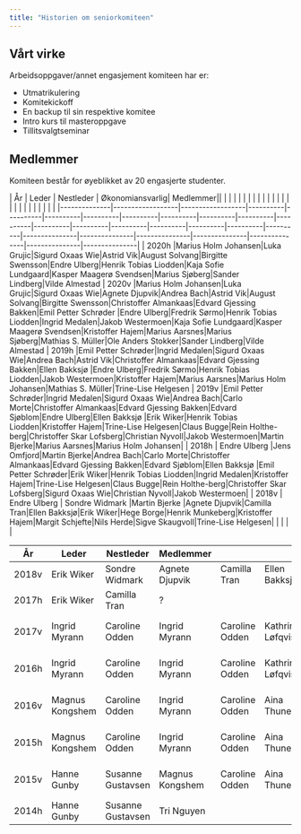 ```yaml
---
title: "Historien om seniorkomiteen"
---
```


Vårt virke
----------


Arbeidsoppgaver/annet engasjement komiteen har er:  

* Utmatrikulering
* Komitekickoff
* En backup til sin respektive komitee
* Intro kurs til masteroppgave
* Tillitsvalgtseminar


Medlemmer
---------

Komiteen består for øyeblikket av 20 engasjerte studenter.


| År           | Leder            | Nestleder        | Økonomiansvarlig| Medlemmer||                  |                      |                     |               |              |              |            |                      |                  |                      |                     |               |              |              |            |                      |                  |                      |                     |               |              |              |            |                      |
|--------------|------------------|------------------|----------|----------|----------|----------|----------|----------|----------|----------|----------|----------|----------|----------|----------|----------|----------|----------|---------------|---------------|---------------|---------------|---------------|---------------|---------------|
| 2020h         |Marius Holm Johansen|Luka Grujic|Sigurd Oxaas Wie|Astrid Vik|August Solvang|Birgitte Swensson|Endre Ulberg|Henrik Tobias Liodden|Kaja Sofie Lundgaard|Kasper Maagerø Svendsen|Marius Sjøberg|Sander Lindberg|Vilde Almestad
| 2020v         |Marius Holm Johansen|Luka Grujic|Sigurd Oxaas Wie|Agnete Djupvik|Andrea Bach|Astrid Vik|August Solvang|Birgitte Swensson|Christoffer Almankaas|Edvard Gjessing Bakken|Emil Petter Schrøder |Endre Ulberg|Fredrik Sørmo|Henrik Tobias Liodden|Ingrid Medalen|Jakob Westermoen|Kaja Sofie Lundgaard|Kasper Maagerø Svendsen|Kristoffer Hajem|Marius Aarsnes|Marius Sjøberg|Mathias S. Müller|Ole Anders Stokker|Sander Lindberg|Vilde Almestad
| 2019h         |Emil Petter Schrøder|Ingrid Medalen|Sigurd Oxaas Wie|Andrea Bach|Astrid Vik|Christoffer Almankaas|Edvard Gjessing Bakken|Ellen Bakksjø |Endre Ulberg|Fredrik Sørmo|Henrik Tobias Liodden|Jakob Westermoen|Kristoffer Hajem|Marius Aarsnes|Marius Holm Johansen|Mathias S. Müller|Trine-Lise Helgesen
| 2019v         |Emil Petter Schrøder|Ingrid Medalen|Sigurd Oxaas Wie|Andrea Bach|Carlo Morte|Christoffer Almankaas|Edvard Gjessing Bakken|Edvard Sjøblom|Endre Ulberg|Ellen Bakksjø |Erik Wiker|Henrik Tobias Liodden|Kristoffer Hajem|Trine-Lise Helgesen|Claus Bugge|Rein Holthe-berg|Christoffer Skar Lofsberg|Christian Nyvoll|Jakob Westermoen|Martin Bjerke|Marius Aarsnes|Marius Holm Johansen|
| 2018h         | Endre Ulberg |Jens Omfjord|Martin Bjerke|Andrea Bach|Carlo Morte|Christoffer Almankaas|Edvard Gjessing Bakken|Edvard Sjøblom|Ellen Bakksjø |Emil Petter Schrøder|Erik Wiker|Henrik Tobias Liodden|Ingrid Medalen|Kristoffer Hajem|Trine-Lise Helgesen|Claus Bugge|Rein Holthe-berg|Christoffer Skar Lofsberg|Sigurd Oxaas Wie|Christian Nyvoll|Jakob Westermoen|
| 2018v         | Endre Ulberg | Sondre Widmark |Martin Bjerke |Agnete Djupvik|Camilla Tran|Ellen Bakksjø|Erik Wiker|Hege Borge|Henrik Munkeberg|Kristoffer Hajem|Margit Schjefte|Nils Herde|Sigve Skaugvoll|Trine-Lise Helgesen|         |          |          |          |




| År    | Leder           | Nestleder         | Medlemmer       |                |                  |                      |                     |               |              |              |            |                      |
|-------|-----------------|-------------------|-----------------|----------------|------------------|----------------------|---------------------|---------------|--------------|--------------|------------|----------------------|
| 2018v |Erik Wiker| Sondre Widmark    | Agnete Djupvik   | Camilla Tran | Ellen Bakksjø | Endre Ulberg | Hege Borge | Henrik Munkeberg | Kristoffer Hajem | Margit Schjefte | Nils Herde | Sigve Skaugvoll | Trine-Lise Helgesen|
| 2017h | Erik Wiker | Camilla Tran   |? |  |  | |  |  | |  |  |
| 2017v | Ingrid Myrann | Caroline Odden    | Ingrid Myrann   | Caroline Odden | Kathrine Løfqvist | Per Øyvind Kanestrøm | Marius Thingwall | Sverre Bjørke | Tale Prestmo | Marthe Øynes | Signe Elise Livgard |
| 2016h | Ingrid Myrann | Caroline Odden    | Ingrid Myrann   | Caroline Odden | Kathrine Løfqvist | Per Øyvind Kanestrøm | Marius Thingwall | Sverre Bjørke | Tale Prestmo | Marthe Øynes | Signe Elise Livgard |                      |
| 2016v | Magnus Kongshem | Caroline Odden    | Ingrid Myrann   | Caroline Odden | Aina Thunestveit | Per Øyvind Kanestrøm | Kathrine Steffensen | Sverre Bjørke | Tale Prestmo (permitert) | Marthe Øynes |    Truls Mørk (Permitert)        |                      |
| 2015h | Magnus Kongshem | Caroline Odden    | Ingrid Myrann   | Caroline Odden | Aina Thunestveit | Per Øyvind Kanestrøm | Kathrine Steffensen | Sverre Bjørke | Tale Prestmo | Marthe Øynes |Truls Mørk (Permitert) |                      |
| 2015v | Hanne Gunby     | Susanne Gustavsen | Magnus Kongshem | Caroline Odden | Aina Thunestveit | Per Øyvind Kanestrøm | Kathrine Steffensen | Sverre Bjørke | Tale Prestmo | Marthe Øynes | Truls Mørk | Daniel Sollie Hansen |
| 2014h | Hanne Gunby     | Susanne Gustavsen | Tri Nguyen      |                |                  |                      |                     |               |              |              |            |                      |